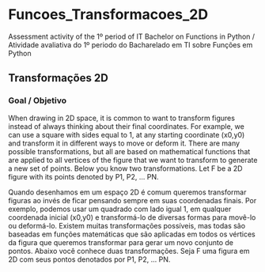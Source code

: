 # Funcoes_Transformacoes_2D
Assessment activity of the 1º period of IT Bachelor on Functions in Python / Atividade avaliativa do 1º periodo do Bacharelado em TI sobre Funções em Python

## Transformações 2D

### Goal / Objetivo

When drawing in 2D space, it is common to want to transform figures instead of always thinking about their final coordinates. For example, we can use a square with sides equal to 1, at any starting coordinate (x0,y0) and transform it in different ways to move or deform it.
There are many possible transformations, but all are based on mathematical functions that are applied to all vertices of the figure that we want to transform to generate a new set of points. Below you know two transformations. Let F be a 2D figure with its points denoted by P1, P2, ... PN.

Quando desenhamos em um espaço 2D é comum queremos transformar figuras ao invés de ficar pensando sempre em suas coordenadas finais. Por exemplo, podemos usar um quadrado com lado igual 1, em qualquer coordenada inicial (x0,y0) e transformá-lo de diversas formas para movê-lo ou deformá-lo.
Existem muitas transformações possíveis, mas todas são baseadas em funções matemáticas que são aplicadas em todos os vértices da figura que queremos transformar para gerar um novo conjunto de pontos. Abaixo você conhece duas transformações. Seja F uma figura em 2D com seus pontos denotados por P1, P2, ... PN.
